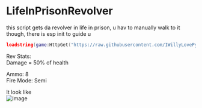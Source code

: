 # LifeInPrisonRevolver
this script gets da revolver in life in prison, u hav to manually walk to it though, there is esp init to guide u  
```lua 
loadstring(game:HttpGet("https://raw.githubusercontent.com/IWillyLovePython/LifeInPrisonRevolver/main/main.lua"))()
```  
Rev Stats:  
Damage = 50% of health  
  
Ammo: 8  
Fire Mode: Semi  

It look like  
![image](https://user-images.githubusercontent.com/104280094/180667046-52207019-0ac8-46ec-9657-9d3e5ab26e56.png)
